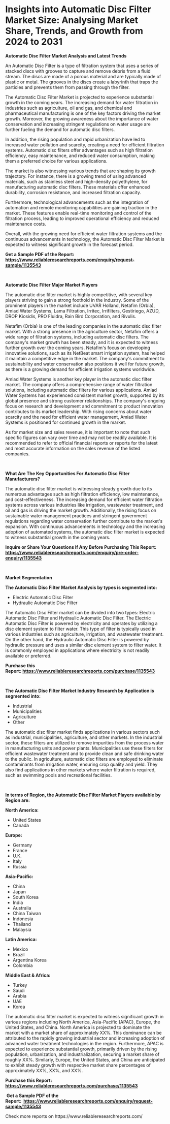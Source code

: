 <p><h1>Insights into Automatic Disc Filter Market Size: Analysing Market Share, Trends, and Growth from 2024 to 2031</h1></p><p><strong>Automatic Disc Filter Market Analysis and Latest Trends</strong></p>
<p><p>An Automatic Disc Filter is a type of filtration system that uses a series of stacked discs with grooves to capture and remove debris from a fluid stream. The discs are made of a porous material and are typically made of plastic or metal. The grooves in the discs create a labyrinth that traps the particles and prevents them from passing through the filter.</p><p>The Automatic Disc Filter Market is projected to experience substantial growth in the coming years. The increasing demand for water filtration in industries such as agriculture, oil and gas, and chemical and pharmaceutical manufacturing is one of the key factors driving the market growth. Moreover, the growing awareness about the importance of water conservation and increasing stringent regulations on water usage are further fueling the demand for automatic disc filters.</p><p>In addition, the rising population and rapid urbanization have led to increased water pollution and scarcity, creating a need for efficient filtration systems. Automatic disc filters offer advantages such as high filtration efficiency, easy maintenance, and reduced water consumption, making them a preferred choice for various applications.</p><p>The market is also witnessing various trends that are shaping its growth trajectory. For instance, there is a growing trend of using advanced materials, such as stainless steel and high-density polyethylene, for manufacturing automatic disc filters. These materials offer enhanced durability, corrosion resistance, and increased filtration capacity.</p><p>Furthermore, technological advancements such as the integration of automation and remote monitoring capabilities are gaining traction in the market. These features enable real-time monitoring and control of the filtration process, leading to improved operational efficiency and reduced maintenance costs.</p><p>Overall, with the growing need for efficient water filtration systems and the continuous advancements in technology, the Automatic Disc Filter Market is expected to witness significant growth in the forecast period.</p></p>
<p><strong>Get a Sample PDF of the Report:&nbsp; <a href="https://www.reliableresearchreports.com/enquiry/request-sample/1135543">https://www.reliableresearchreports.com/enquiry/request-sample/1135543</a></strong></p>
<p>&nbsp;</p>
<p><strong>Automatic Disc Filter Major Market Players</strong></p>
<p><p>The automatic disc filter market is highly competitive, with several key players striving to gain a strong foothold in the industry. Some of the prominent players in the market include UVAR Holland, Netafim (Orbia), Amiad Water Systems, Lama Filtration, Irritec, Irrifilters, Gestiriego, AZUD, DROP Kiosidis, PRO Fluidra, Rain Bird Corporation, and Rivulis.</p><p>Netafim (Orbia) is one of the leading companies in the automatic disc filter market. With a strong presence in the agriculture sector, Netafim offers a wide range of filtration systems, including automatic disc filters. The company's market growth has been steady, and it is expected to witness further growth over the coming years. Netafim's focus on developing innovative solutions, such as its NetBeat smart irrigation system, has helped it maintain a competitive edge in the market. The company's commitment to sustainability and water conservation also positions it well for future growth, as there is a growing demand for efficient irrigation systems worldwide.</p><p>Amiad Water Systems is another key player in the automatic disc filter market. The company offers a comprehensive range of water filtration solutions, including automatic disc filters for various applications. Amiad Water Systems has experienced consistent market growth, supported by its global presence and strong customer relationships. The company's ongoing focus on research and development and commitment to product innovation contributes to its market leadership. With rising concerns about water scarcity and the need for efficient water management, Amiad Water Systems is positioned for continued growth in the market.</p><p>As for market size and sales revenue, it is important to note that such specific figures can vary over time and may not be readily available. It is recommended to refer to official financial reports or  reports for the latest and most accurate information on the sales revenue of the listed companies.</p></p>
<p>&nbsp;</p>
<p><strong>What Are The Key Opportunities For Automatic Disc Filter Manufacturers?</strong></p>
<p><p>The automatic disc filter market is witnessing steady growth due to its numerous advantages such as high filtration efficiency, low maintenance, and cost-effectiveness. The increasing demand for efficient water filtration systems across various industries like irrigation, wastewater treatment, and oil and gas is driving the market growth. Additionally, the rising focus on sustainable water management practices and stringent government regulations regarding water conservation further contribute to the market's expansion. With continuous advancements in technology and the increasing adoption of automated systems, the automatic disc filter market is expected to witness substantial growth in the coming years.</p></p>
<p><strong>Inquire or Share Your Questions If Any Before Purchasing This Report: <a href="https://www.reliableresearchreports.com/enquiry/pre-order-enquiry/1135543">https://www.reliableresearchreports.com/enquiry/pre-order-enquiry/1135543</a></strong></p>
<p>&nbsp;</p>
<p><strong>Market Segmentation</strong></p>
<p><strong>The Automatic Disc Filter Market Analysis by types is segmented into:</strong></p>
<p><ul><li>Electric Automatic Disc Filter</li><li>Hydraulic Automatic Disc Filter</li></ul></p>
<p><p>The Automatic Disc Filter market can be divided into two types: Electric Automatic Disc Filter and Hydraulic Automatic Disc Filter. The Electric Automatic Disc Filter is powered by electricity and operates by utilizing a disc element system to filter water. This type of filter is typically used in various industries such as agriculture, irrigation, and wastewater treatment. On the other hand, the Hydraulic Automatic Disc Filter is powered by hydraulic pressure and uses a similar disc element system to filter water. It is commonly employed in applications where electricity is not readily available or preferred.</p></p>
<p><strong>Purchase this Report:&nbsp;<a href="https://www.reliableresearchreports.com/purchase/1135543">https://www.reliableresearchreports.com/purchase/1135543</a></strong></p>
<p>&nbsp;</p>
<p><strong>The Automatic Disc Filter Market Industry Research by Application is segmented into:</strong></p>
<p><ul><li>Industrial</li><li>Municipalities</li><li>Agriculture</li><li>Other</li></ul></p>
<p><p>The automatic disc filter market finds applications in various sectors such as industrial, municipalities, agriculture, and other markets. In the industrial sector, these filters are utilized to remove impurities from the process water in manufacturing units and power plants. Municipalities use these filters for efficient wastewater treatment and to provide clean and safe drinking water to the public. In agriculture, automatic disc filters are employed to eliminate contaminants from irrigation water, ensuring crop quality and yield. They also find applications in other markets where water filtration is required, such as swimming pools and recreational facilities.</p></p>
<p>&nbsp;</p>
<p><strong>In terms of Region, the Automatic Disc Filter Market Players available by Region are:</strong></p>
<p>
    <p> <strong> North America: </strong>
        <ul>
            <li>United States</li>
            <li>Canada</li>
        </ul>
        </p> 
    <p> <strong> Europe: </strong>
        <ul>
            <li>Germany</li>
            <li>France</li>
            <li>U.K.</li>
            <li>Italy</li>
            <li>Russia</li>
        </ul>
        </p> 
    <p> <strong> Asia-Pacific: </strong>
        <ul>
            <li>China</li>
            <li>Japan</li>
            <li>South Korea</li>
            <li>India</li>
            <li>Australia</li>
            <li>China Taiwan</li>
            <li>Indonesia</li>
            <li>Thailand</li>
            <li>Malaysia</li>
        </ul>
        </p> 
    <p> <strong> Latin America: </strong>
        <ul>
            <li>Mexico</li>
            <li>Brazil</li>
            <li>Argentina Korea</li>
            <li>Colombia</li>
        </ul>
        </p> 
    <p> <strong> Middle East & Africa: </strong>
        <ul>
            <li>Turkey</li>
            <li>Saudi</li>
            <li>Arabia</li>
            <li>UAE</li>
            <li>Korea</li>
        </ul>
    </p>
    </p>
<p><p>The automatic disc filter market is expected to witness significant growth in various regions including North America, Asia-Pacific (APAC), Europe, the United States, and China. North America is projected to dominate the market with a market share of approximately XX%. This dominance can be attributed to the rapidly growing industrial sector and increasing adoption of advanced water treatment technologies in the region. Furthermore, APAC is expected to experience substantial growth, primarily driven by the rising population, urbanization, and industrialization, securing a market share of roughly XX%. Similarly, Europe, the United States, and China are anticipated to exhibit steady growth with respective market share percentages of approximately XX%, XX%, and XX%.</p></p>
<p><strong>Purchase this Report: <a href="https://www.reliableresearchreports.com/purchase/1135543">https://www.reliableresearchreports.com/purchase/1135543</a></strong></p>
<p>&nbsp;<strong>Get a Sample PDF of the Report:&nbsp;&nbsp;<a href="https://www.reliableresearchreports.com/enquiry/request-sample/1135543">https://www.reliableresearchreports.com/enquiry/request-sample/1135543</a></strong></p>
<p><strong></strong></p>
<p>Check more reports on https://www.reliableresearchreports.com/</p>